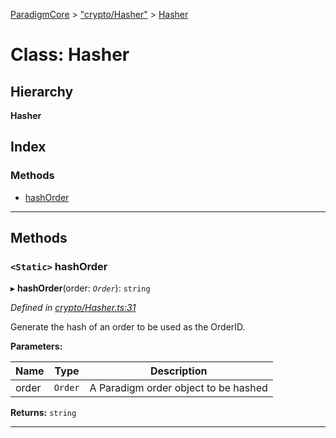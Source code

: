 [ParadigmCore](../README.md) > ["crypto/Hasher"](../modules/_crypto_hasher_.md) > [Hasher](../classes/_crypto_hasher_.hasher.md)

# Class: Hasher

## Hierarchy

**Hasher**

## Index

### Methods

* [hashOrder](_crypto_hasher_.hasher.md#hashorder)

---

## Methods

<a id="hashorder"></a>

### `<Static>` hashOrder

▸ **hashOrder**(order: *`Order`*): `string`

*Defined in [crypto/Hasher.ts:31](https://github.com/paradigmfoundation/paradigmcore/blob/e540330/src/crypto/Hasher.ts#L31)*

Generate the hash of an order to be used as the OrderID.

**Parameters:**

| Name | Type | Description |
| ------ | ------ | ------ |
| order | `Order` |  A Paradigm order object to be hashed |

**Returns:** `string`

___

